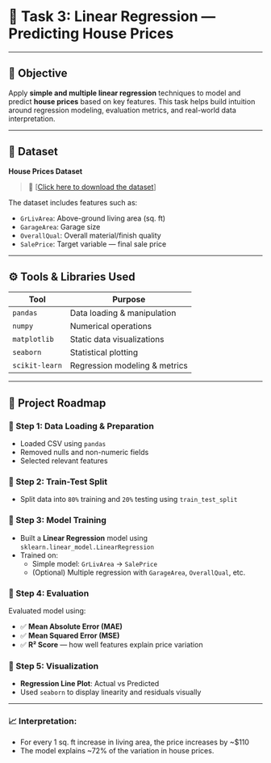 # 🧮 Task 3: Linear Regression — Predicting House Prices

---

## 🎯 Objective
Apply **simple and multiple linear regression** techniques to model and predict **house prices** based on key features. This task helps build intuition around regression modeling, evaluation metrics, and real-world data interpretation.

---

## 📂 Dataset
**House Prices Dataset**  
> 📎 [[Click here to download the dataset](https://www.kaggle.com/datasets/harishkumardatalab/housing-price-prediction)]

The dataset includes features such as:
- `GrLivArea`: Above-ground living area (sq. ft)
- `GarageArea`: Garage size
- `OverallQual`: Overall material/finish quality
- `SalePrice`: Target variable — final sale price

---

## ⚙️ Tools & Libraries Used

| Tool         | Purpose                    |
|--------------|-----------------------------|
| `pandas`     | Data loading & manipulation |
| `numpy`      | Numerical operations         |
| `matplotlib` | Static data visualizations   |
| `seaborn`    | Statistical plotting         |
| `scikit-learn` | Regression modeling & metrics |

---

## 🧭 Project Roadmap

### 🔹 Step 1: Data Loading & Preparation
- Loaded CSV using `pandas`
- Removed nulls and non-numeric fields
- Selected relevant features

### 🔹 Step 2: Train-Test Split
- Split data into `80%` training and `20%` testing using `train_test_split`

### 🔹 Step 3: Model Training
- Built a **Linear Regression** model using `sklearn.linear_model.LinearRegression`
- Trained on:
  - Simple model: `GrLivArea` → `SalePrice`
  - (Optional) Multiple regression with `GarageArea`, `OverallQual`, etc.

### 🔹 Step 4: Evaluation
Evaluated model using:
- ✅ **Mean Absolute Error (MAE)**
- ✅ **Mean Squared Error (MSE)**
- ✅ **R² Score** — how well features explain price variation

### 🔹 Step 5: Visualization
- **Regression Line Plot**: Actual vs Predicted
- Used `seaborn` to display linearity and residuals visually

---
### 📈 Interpretation:
- For every 1 sq. ft increase in living area, the price increases by ~$110
- The model explains ~72% of the variation in house prices.



